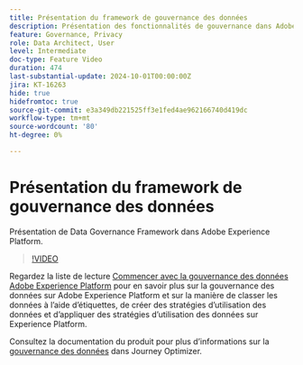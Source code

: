 ```yaml
---
title: Présentation du framework de gouvernance des données
description: Présentation des fonctionnalités de gouvernance dans Adobe Experience Platform.
feature: Governance, Privacy
role: Data Architect, User
level: Intermediate
doc-type: Feature Video
duration: 474
last-substantial-update: 2024-10-01T00:00:00Z
jira: KT-16263
hide: true
hidefromtoc: true
source-git-commit: e3a349db221525ff3e1fed4ae962166740d419dc
workflow-type: tm+mt
source-wordcount: '80'
ht-degree: 0%

---
```



# Présentation du framework de gouvernance des données

Présentation de Data Governance Framework dans Adobe Experience Platform.

>[!VIDEO](https://video.tv.adobe.com/v/29708/?learn=on)

Regardez la liste de lecture [Commencer avec la gouvernance des données Adobe Experience Platform](https://experienceleague.adobe.com/en/playlists/experience-platform-get-started-with-data-governance) pour en savoir plus sur la gouvernance des données sur Adobe Experience Platform et sur la manière de classer les données à l’aide d’étiquettes, de créer des stratégies d’utilisation des données et d’appliquer des stratégies d’utilisation des données sur Experience Platform.

Consultez la documentation du produit pour plus d’informations sur la [gouvernance des données](https://experienceleague.adobe.com/en/docs/journey-optimizer/using/privacy/action-privacy-restricted) dans Journey Optimizer.
